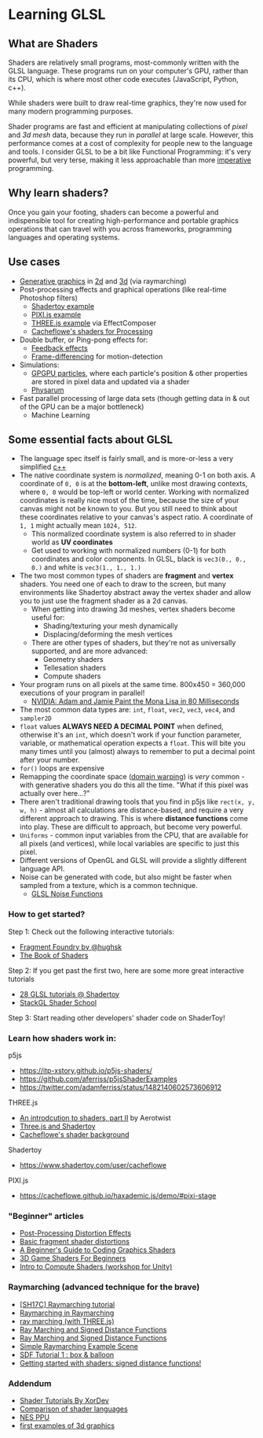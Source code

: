 # Learning GLSL

## What are Shaders

Shaders are relatively small programs, most-commonly written with the GLSL language. These programs run on your computer's GPU, rather than its CPU, which is where most other code executes (JavaScript, Python, c++). 

While shaders were built to draw real-time graphics, they're now used for many modern programming purposes. 

Shader programs are fast and efficient at manipulating collections of _pixel_ and _3d mesh_ data, because they run in _parallel_ at large scale. However, this performance comes at a cost of complexity for people new to the language and tools. I consider GLSL to be a bit like Functional Programming: it's very powerful, but very terse, making it less approachable than more [imperative](https://www.youtube.com/watch?v=E7Fbf7R3x6I) programming. 

## Why learn shaders?

Once you gain your footing, shaders can become a powerful and indispensible tool for creating high-performance and portable graphics operations that can travel with you across frameworks, programming languages and operating systems.



## Use cases

* [Generative graphics](https://www.shadertoy.com) in [2d](https://www.shadertoy.com/view/lsjBRD) and [3d](https://www.shadertoy.com/view/XdGGzw) (via raymarching)
* Post-processing effects and graphical operations (like real-time Photoshop filters)
  * [Shadertoy example](https://www.shadertoy.com/view/MdffDS)
  * [PIXI.js example](https://filters.pixijs.download/main/docs/index.html)
  * [THREE.js example](https://threejs.org/docs/#examples/en/postprocessing/EffectComposer) via EffectComposer
  * [Cacheflowe's shaders for Processing](https://github.com/cacheflowe/haxademic/tree/master/data/haxademic/shaders/filters)
* Double buffer, or Ping-pong effects for:
  * [Feedback effects](https://www.shadertoy.com/view/4syyDK)
  * [Frame-differencing](https://www.instagram.com/p/By-jx8ZlDVo/) for motion-detection
* Simulations:
  * [GPGPU particles](https://cacheflowe.github.io/haxademic.js/demo/#three-scene-gpu-particles-noise), where each particle's position & other properties are stored in pixel data and updated via a shader
  * [Physarum](https://www.shadertoy.com/view/tlKGDh)
* Fast parallel processing of large data sets (though getting data in & out of the GPU can be a major bottleneck)
  * Machine Learning

## Some essential facts about GLSL

* The language spec itself is fairly small, and is more-or-less a very simplified [c++](https://www.khronos.org/opengl/wiki/Core_Language_(GLSL))
* The native coordinate system is *normalized*, meaning 0-1 on both axis. A coordinate of `0, 0` is at the **bottom-left**, unlike most drawing contexts, where `0, 0` would be top-left or world center. Working with normalized coordinates is really nice most of the time, because the size of your canvas might not be known to you. But you still need to think about these coordinates relative to your canvas's aspect ratio. A coordinate of `1, 1` might actually mean `1024, 512`.
  * This normalized coordinate system is also referred to in shader world as **UV coordinates**
  * Get used to working with normalized numbers (0-1) for both coordinates and color components. In GLSL, black is  `vec3(0., 0., 0.)` and white is `vec3(1., 1., 1.)`
* The two most common types of shaders are **fragment** and **vertex** shaders. You need one of each to draw to the screen, but many environments like Shadertoy abstract away the vertex shader and allow you to just use the fragment shader as a 2d canvas.
  * When getting into drawing 3d meshes, vertex shaders become useful for:
    * Shading/texturing your mesh dynamically
    * Displacing/deforming the mesh vertices
  * There are other types of shaders, but they're not as universally supported, and are more advanced:
    * Geometry shaders
    * Tellesation shaders
    * Compute shaders
* Your program runs on all pixels at the same time. 800x450 = 360,000 executions of your program in parallel!
  * [NVIDIA: Adam and Jamie Paint the Mona Lisa in 80 Milliseconds](https://www.youtube.com/watch?v=WmW6SD-EHVY)
* The most common data types are: `int`, `float`, `vec2`, `vec3`, `vec4`, and `sampler2D`
* `float` values **ALWAYS NEED A DECIMAL POINT** when defined, otherwise it's an `int`, which doesn't work if your function parameter, variable, or mathematical operation expects a `float`. This will bite you many times until you (almost) always to remember to put a decimal point after your number.
* `for()` loops are expensive
* Remapping the coordinate space ([domain warping](https://iquilezles.org/articles/warp/)) is *very* common - with generative shaders you do this all the time. "What if this pixel was actually over here...?"
* There aren't traditional drawing tools that you find in p5js like `rect(x, y, w, h)` - almost all calculations are distance-based, and require a very different approach to drawing. This is where **distance functions** come into play. These are difficult to approach, but become very powerful.
* `Uniforms` - common input variables from the CPU, that are available for all pixels (and vertices), while local variables are specific to just this pixel.
* Different versions of OpenGL and GLSL will provide a slightly different language API.
* Noise can be generated with code, but also might be faster when sampled from a texture, which is a common technique.
  * [GLSL Noise Functions](https://gist.github.com/patriciogonzalezvivo/670c22f3966e662d2f83)

### How to get started?

Step 1: Check out the following interactive tutorials:

* [Fragment Foundry by @hughsk](https://hughsk.io/fragment-foundry/)
* [The Book of Shaders](https://thebookofshaders.com/)

Step 2: If you get past the first two, here are some more great interactive tutorials

* [28 GLSL tutorials @ Shadertoy](https://www.shadertoy.com/view/Md23DV)
* [StackGL Shader School](https://github.com/stackgl/shader-school)

Step 3: Start reading other developers' shader code on ShaderToy!

### Learn how shaders work in:

p5js
* https://itp-xstory.github.io/p5js-shaders/
* https://github.com/aferriss/p5jsShaderExamples
* https://twitter.com/adamferriss/status/1482140602573606912

THREE.js
* [An introdcution to shaders, part II](https://aerotwist.com/tutorials/an-introduction-to-shaders-part-2/) by Aerotwist
* [Three.js and Shadertoy](https://threejs.org/manual/#en/shadertoy)
* [Cacheflowe's shader background](https://cacheflowe.github.io/haxademic.js/demo/#three-scene-fbo-background)

Shadertoy
* https://www.shadertoy.com/user/cacheflowe

PIXI.js
* https://cacheflowe.github.io/haxademic.js/demo/#pixi-stage


### "Beginner" articles

* [Post-Processing Distortion Effects](https://blog.en.uwa4d.com/2022/10/11/post-processing-in-depth-camera-distortion-effects/)
* [Basic fragment shader distortions](https://www.youtube.com/watch?v=DH1KqXQvICQ)
* [A Beginner's Guide to Coding Graphics Shaders](https://gamedevelopment.tutsplus.com/tutorials/a-beginners-guide-to-coding-graphics-shaders--cms-23313)
* [3D Game Shaders For Beginners](https://github.com/lettier/3d-game-shaders-for-beginners)
* [Intro to Compute Shaders (workshop for Unity)](https://paprika.studio/workshops/compute/index.html)

### Raymarching (advanced technique for the brave)

* [[SH17C] Raymarching tutorial](https://www.shadertoy.com/view/4dSfRc)
* [Raymarching in Raymarching](https://www.shadertoy.com/view/wlSGWy)
* [ray marching (with THREE.js)](http://barradeau.com/blog/?p=575)
* [Ray Marching and Signed Distance Functions](http://jamie-wong.com/2016/07/15/ray-marching-signed-distance-functions/)
* [Ray Marching and Signed Distance Functions](https://michaelwalczyk.com/blog-ray-marching.html)
* [Simple Raymarching Example Scene](https://www.shadertoy.com/view/wd2SR3)
* [SDF Tutorial 1 : box & balloon](https://www.shadertoy.com/view/Xl2XWt)
* [Getting started with shaders: signed distance functions!](https://jvns.ca/blog/2020/03/15/writing-shaders-with-signed-distance-functions/)

### Addendum

* [Shader Tutorials By XorDev](https://www.getrevue.co/profile/xordev)
* [Comparison of shader languages](https://alain.xyz/blog/a-review-of-shader-languages)
* [NES PPU](https://ultimatepopculture.fandom.com/wiki/Picture_Processing_Unit)
* [first examples of 3d graphics](https://vimeo.com/16292363)
